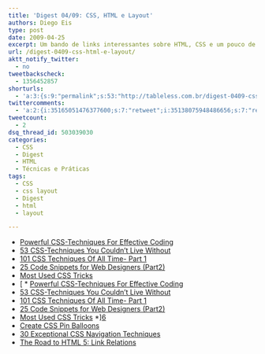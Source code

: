 ```yaml
---
title: 'Digest 04/09: CSS, HTML e Layout'
authors: Diego Eis
type: post
date: 2009-04-25
excerpt: Um bando de links interessantes sobre HTML, CSS e um pouco de layout.
url: /digest-0409-css-html-e-layout/
aktt_notify_twitter:
  - no
tweetbackscheck:
  - 1356452857
shorturls:
  - 'a:3:{s:9:"permalink";s:53:"http://tableless.com.br/digest-0409-css-html-e-layout";s:7:"tinyurl";s:26:"http://tinyurl.com/3h93xwd";s:4:"isgd";s:19:"http://is.gd/WBuEih";}'
twittercomments:
  - 'a:2:{i:35165051476377600;s:7:"retweet";i:35138075948486656;s:7:"retweet";}'
tweetcount:
  - 2
dsq_thread_id: 503039030
categories:
  - CSS
  - Digest
  - HTML
  - Técnicas e Práticas
tags:
  - CSS
  - css layout
  - Digest
  - html
  - layout

---
```

  * [Powerful CSS-Techniques For Effective Coding][1]
  * [53 CSS-Techniques You Couldn’t Live Without][2]
  * [101 CSS Techniques Of All Time- Part 1][3]
  * [25 Code Snippets for Web Designers (Part2)][4]
  * [Most Used CSS Tricks][5]
  *  [  * [Powerful CSS-Techniques For Effective Coding][1]
  * [53 CSS-Techniques You Couldn’t Live Without][2]
  * [101 CSS Techniques Of All Time- Part 1][3]
  * [25 Code Snippets for Web Designers (Part2)][4]
  * [Most Used CSS Tricks][5]
  *][6] 
  * [Create CSS Pin Balloons][7]
  * [30 Exceptional CSS Navigation Techniques][8]
  * [The Road to HTML 5: Link Relations][9]

 [1]: http://www.smashingmagazine.com/2008/02/21/powerful-css-techniques-for-effective-coding/
 [2]: http://www.smashingmagazine.com/2007/01/19/53-css-techniques-you-couldnt-live-without/
 [3]: http://www.noupe.com/design/101-css-techniques-of-all-time-part-1.html
 [4]: http://tutorialblog.org/25-code-snippets-for-web-designers-part2/
 [5]: http://stylizedweb.com/2008/03/12/most-used-css-tricks/
 [6]: http://abduzeedo.com/web-design-footers
 [7]: http://www.jankoatwarpspeed.com/post/2009/04/19/Create-CSS-pin-balloons-with-ease.aspx
 [8]: http://sixrevisions.com/css/30-exceptional-css-navigation-techniques/
 [9]: http://blog.whatwg.org/the-road-to-html-5-link-relations